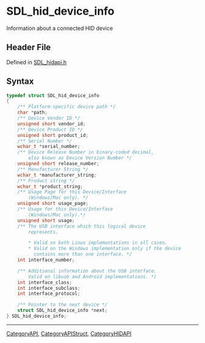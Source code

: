 # SDL_hid_device_info

Information about a connected HID device

## Header File

Defined in [SDL_hidapi.h](https://github.com/libsdl-org/SDL/blob/SDL2/include/SDL_hidapi.h)

## Syntax

```c
typedef struct SDL_hid_device_info
{
    /** Platform-specific device path */
    char *path;
    /** Device Vendor ID */
    unsigned short vendor_id;
    /** Device Product ID */
    unsigned short product_id;
    /** Serial Number */
    wchar_t *serial_number;
    /** Device Release Number in binary-coded decimal,
        also known as Device Version Number */
    unsigned short release_number;
    /** Manufacturer String */
    wchar_t *manufacturer_string;
    /** Product string */
    wchar_t *product_string;
    /** Usage Page for this Device/Interface
        (Windows/Mac only). */
    unsigned short usage_page;
    /** Usage for this Device/Interface
        (Windows/Mac only).*/
    unsigned short usage;
    /** The USB interface which this logical device
        represents.

        * Valid on both Linux implementations in all cases.
        * Valid on the Windows implementation only if the device
          contains more than one interface. */
    int interface_number;

    /** Additional information about the USB interface.
        Valid on libusb and Android implementations. */
    int interface_class;
    int interface_subclass;
    int interface_protocol;

    /** Pointer to the next device */
    struct SDL_hid_device_info *next;
} SDL_hid_device_info;
```

----
[CategoryAPI](CategoryAPI), [CategoryAPIStruct](CategoryAPIStruct), [CategoryHIDAPI](CategoryHIDAPI)

